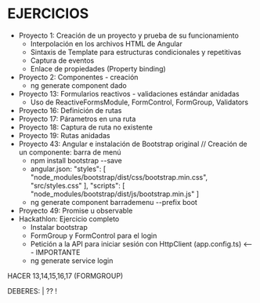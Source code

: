# EJERCICIOS

- Proyecto 1: Creación de un proyecto y prueba de su funcionamiento 
    * Interpolación en los archivos HTML de Angular
    * Sintaxis de Template para estructuras condicionales y repetitivas
    * Captura de eventos
    * Enlace de propiedades (Property binding)
- Proyecto 2: Componentes - creación
    * ng generate component dado
- Proyecto 13: Formularios reactivos - validaciones estándar anidadas
    * Uso de ReactiveFormsModule, FormControl, FormGroup, Validators
- Proyecto 16: Definición de rutas
- Proyecto 17: Párametros en una ruta
- Proyecto 18: Captura de ruta no existente
- Proyecto 19: Rutas anidadas
- Proyecto 43: Angular e instalación de Bootstrap original // Creación de un componente: barra de menú
    * npm install bootstrap --save
    * angular.json:
     "styles": [
        "node_modules/bootstrap/dist/css/bootstrap.min.css",
        "src/styles.css"
      ],
      "scripts": [
        "node_modules/bootstrap/dist/js/bootstrap.min.js"
      ]
    * ng generate component barrademenu --prefix boot
- Proyecto 49: Promise u observable
- Hackathlon: Ejercicio completo
    * Instalar bootstrap
    * FormGroup y FormControl para el login
    * Petición a la API para iniciar sesión con HttpClient (app.config.ts) <--- IMPORTANTE
    * ng generate service login

HACER 13,14,15,16,17 (FORMGROUP)

DEBERES: | ?? !